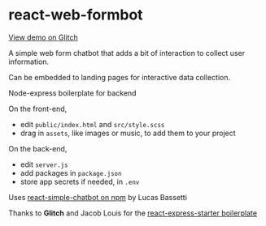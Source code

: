 react-web-formbot 
===

[View demo on Glitch](https://calm-cruiser.glitch.me)

A simple web form chatbot that adds a bit of interaction to collect user information.

Can be embedded to landing pages for interactive data collection.

Node-express boilerplate for backend

On the front-end,
- edit `public/index.html` and `src/style.scss`
- drag in `assets`, like images or music, to add them to your project

On the back-end,
- edit `server.js`
- add packages in `package.json`
- store app secrets if needed, in `.env` 

Uses [react-simple-chatbot on npm](https://github.com/LucasBassetti/react-simple-chatbot) by Lucas Bassetti

Thanks to **Glitch** and Jacob Louis for the [react-express-starter boilerplate](https://glitch.com/edit/#!/react-express-starter)  